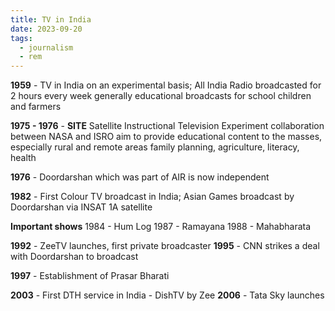 ```yaml
---
title: TV in India
date: 2023-09-20
tags:
  - journalism
  - rem
---
```

**1959** - TV in India on an experimental basis; All India Radio broadcasted for 2 hours every week
generally educational broadcasts for school children and farmers

**1975 - 1976** - **SITE** Satellite Instructional Television Experiment
collaboration between NASA and ISRO
aim to provide educational content to the masses, especially rural and remote areas
family planning, agriculture, literacy, health

**1976** - Doordarshan which was part of AIR is now independent 

**1982** - First Colour TV broadcast in India; Asian Games broadcast by Doordarshan via INSAT 1A satellite

**Important shows**
1984 - Hum Log
1987 - Ramayana
1988 - Mahabharata

**1992** - ZeeTV launches, first private broadcaster
**1995** - CNN strikes a deal with Doordarshan to broadcast

**1997** - Establishment of Prasar Bharati

**2003** - First DTH service in India - DishTV by Zee
**2006** - Tata Sky launches
